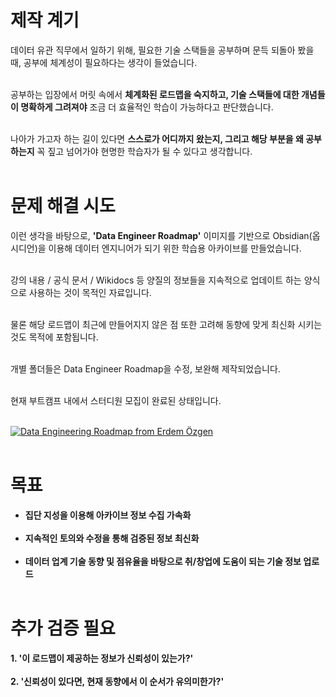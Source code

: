 # 제작 계기

데이터 유관 직무에서 일하기 위해, 필요한 기술 스택들을 공부하며 문득 되돌아 봤을 때, 공부에 체계성이 필요하다는 생각이 들었습니다.<br/><br/>

공부하는 입장에서 머릿 속에서 **체계화된 로드맵을 숙지하고, 기술 스택들에 대한 개념들이 명확하게 그려져야** 조금 더 효율적인 학습이 가능하다고 판단했습니다. <br/><br/>

나아가 가고자 하는 길이 있다면 **스스로가 어디까지 왔는지, 그리고 해당 부분을 왜 공부하는지** 꼭 짚고 넘어가야 현명한 학습자가 될 수 있다고 생각합니다. <br/><br/>


# 문제 해결 시도

이런 생각을 바탕으로, **'Data Engineer Roadmap'** 이미지를 기반으로 Obsidian(옵시디언)을 이용해 데이터 엔지니어가 되기 위한 학습용 아카이브를 만들었습니다. <br/><br/>

강의 내용 / 공식 문서 / Wikidocs 등 양질의 정보들을 지속적으로 업데이트 하는 양식으로 사용하는 것이 목적인 자료입니다. <br/><br/>

물론 해당 로드맵이 최근에 만들어지지 않은 점 또한 고려해 동향에 맞게 최신화 시키는 것도 목적에 포함됩니다. <br/><br/>

개별 폴더들은 Data Engineer Roadmap을 수정, 보완해 제작되었습니다. <br/><br/>

현재 부트캠프 내에서 스터디원 모집이 완료된 상태입니다. <br/><br/>

[![Data Engineering Roadmap from Erdem Özgen](https://github.com/ErdemOzgen/Data-Engineering-Roadmap/raw/main/DataEngRoadmap.png)](https://github.com/ErdemOzgen/Data-Engineering-Roadmap/raw/main/DataEngRoadmap.png"ErdemÖzgen") <br/><br/>

# 목표

- **집단 지성을 이용해 아카이브 정보 수집 가속화** <br/><br/>
- **지속적인 토의와 수정을 통해 검증된 정보 최신화** <br/><br/>
- **데이터 업계 기술 동향 및 점유율을 바탕으로 취/창업에 도움이 되는 기술 정보 업로드** <br/><br/>


# 추가 검증 필요

**1. '이 로드맵이 제공하는 정보가 신뢰성이 있는가?'** <br/><br/>
**2. '신뢰성이 있다면, 현재 동향에서 이 순서가 유의미한가?'** <br/><br/>
<br/><br/>
